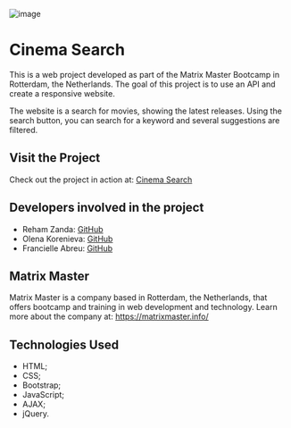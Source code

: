 ![image](https://github.com/francielleabreu/search-movie/assets/106924001/060977a5-3bff-4fe2-b6f3-66c16500398d)
<!DOCTYPE html>
<html>
<head>
    <meta charset="UTF-8">
</head>
<body>
    <h1>Cinema Search</h1>
    <p>This is a web project developed as part of the Matrix Master Bootcamp in Rotterdam, the Netherlands. The goal of this project is to use an API and create a responsive website.</p>
    <p>The website is a search for movies, showing the latest releases. Using the search button, you can search for a keyword and several suggestions are filtered.</p>
    <h2>Visit the Project</h2>
    <p>Check out the project in action at: <a href="https://francielleabreu.github.io/search-movie/">Cinema Search</a></p>
    <h2>Developers involved in the project</h2>
    <ul>
        <li>Reham Zanda: <a href="https://github.com/rehamzanda">GitHub</a></li>
        <li>Olena Korenieva: <a href="https://github.com/ElenaKorenieva">GitHub</a></li>
        <li>Francielle Abreu: <a href="https://github.com/francielleabreu">GitHub</a></li>
    </ul>
    <h2>Matrix Master</h2>
    <p>Matrix Master is a company based in Rotterdam, the Netherlands, that offers bootcamp and training in web development and technology. Learn more about the company at: <a href="https://matrixmaster.info/">https://matrixmaster.info/</a></p>
    <h2>Technologies Used</h2>
    <ul>
        <li>HTML;</li>
        <li>CSS;</li>
        <li>Bootstrap;</li>
        <li>JavaScript;</li>
        <li>AJAX;</li>
        <li>jQuery.</li>
    </ul>
</body>
</html>
